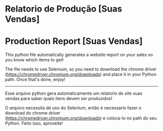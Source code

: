 # Relatorio de Produção [Suas Vendas]
# Production Report [Suas Vendas]

This python file automatically generates a website report on your sales so you know which items to get!


The file needs to use Selenium, so you need to download the chrome driver (https://chromedriver.chromium.org/downloads) and place it in your Python path.
Once that's done, enjoy!
- - - -
Esse arquivo python gera automaticamente um relatorio do site suas vendas para saber quais itens devem ser produzidos!


O arquivo necessita de uso do Selenium, então é necessario fazer o download do chrome driver (https://chromedriver.chromium.org/downloads) e coloca-lo no path do seu Python.
Feito isso, aproveite!
